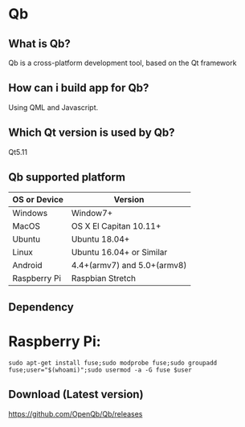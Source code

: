 # Qb

What is Qb?
--------------------
Qb is a cross-platform development tool, based on the Qt framework


How can i build app for Qb?
---------------------------
Using QML and Javascript.


Which Qt version is used by Qb?
-------------------------------
Qt5.11

Qb supported platform
-------------------------------

| OS or Device  | Version |
| ------------- | ------------- |
| Windows  | Window7+  |
| MacOS | OS X El Capitan 10.11+  |
| Ubuntu  | Ubuntu 18.04+ |
| Linux  | Ubuntu 16.04+ or Similar  |
| Android  | 4.4+(armv7) and 5.0+(armv8)  |
| Raspberry Pi  | Raspbian Stretch  |

Dependency
--------------------------------
# Raspberry Pi:
`sudo apt-get install fuse;sudo modprobe fuse;sudo groupadd fuse;user="$(whoami)";sudo usermod -a -G fuse $user`


Download (Latest version)
-------------------------------------------------------------
https://github.com/OpenQb/Qb/releases

